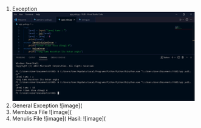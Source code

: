 1. Exception
![image](https://github.com/IsmedQalyubi/6.Python-6/blob/main/Exceptionn.PNG) 
2. General Exception
![image](
3. Membaca File
![image](
4. Menulis File
![image](
Hasil:
![image](
